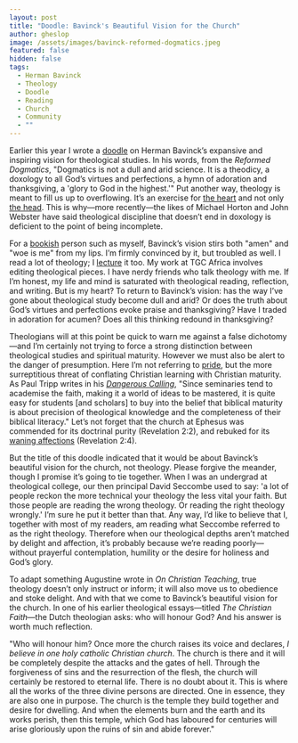 ```yaml
---
layout: post
title: "Doodle: Bavinck's Beautiful Vision for the Church"
author: gheslop
image: /assets/images/bavinck-reformed-dogmatics.jpeg
featured: false
hidden: false
tags:
  - Herman Bavinck
  - Theology
  - Doodle
  - Reading
  - Church
  - Community
  - ""
---
```

Earlier this year I wrote a [doodle](https://rekindle.co.za/content/2024-05-08-bavinck-theology) on Herman Bavinck’s expansive and inspiring vision for theological studies. In his words, from the *Reformed Dogmatics*, "Dogmatics is not a dull and arid science. It is a theodicy, a doxology to all God’s virtues and perfections, a hymn of adoration and thanksgiving, a 'glory to God in the highest.'" Put another way, theology is meant to fill us up to overflowing. It’s an exercise for [the heart](https://rekindle.co.za/content/2021-10-05-the-heart-is-deceitful-but-that-doesn-t-mean-feelings-are) and not only [the head](https://rekindle.co.za/content/2022-03-15-christian-theologian-101-intellectual-lust). This is why—more recently—the likes of Michael Horton and John Webster have said theological discipline that doesn’t end in doxology is deficient to the point of being incomplete.

For a [bookish](https://rekindle.co.za/content/2022-06-09-reading-fiction) person such as myself, Bavinck’s vision stirs both "amen" and "woe is me" from my lips. I’m firmly convinced by it, but troubled as well. I read a lot of theology; I [lecture](https://rekindle.co.za/content/2022-02-02-character-of-a-theologian) it too. My work at TGC Africa involves editing theological pieces. I have nerdy friends who talk theology with me. If I’m honest, my life and mind is saturated with theological reading, reflection, and writing. But is my heart? To return to Bavinck’s vision: has the way I’ve gone about theological study become dull and arid? Or does the truth about God’s virtues and perfections evoke praise and thanksgiving? Have I traded in adoration for acumen? Does all this thinking redound in thanksgiving?

Theologians will at this point be quick to warn me against a false dichotomy—and I’m certainly not trying to force a strong distinction between theological studies and spiritual maturity. However we must also be alert to the danger of presumption. Here I’m not referring to [pride](https://rekindle.co.za/content/2022-02-16-christian-theologian-101-humility), but the more surreptitious threat of conflating Christian learning with Christian maturity. As Paul Tripp writes in his *[Dangerous Calling](https://www.paultripp.com/dangerous-calling;)*, "Since seminaries tend to academise the faith, making it a world of ideas to be mastered, it is quite easy for students \[and scholars] to buy into the belief that biblical maturity is about precision of theological knowledge and the completeness of their biblical literacy." Let’s not forget that the church at Ephesus was commended for its doctrinal purity (Revelation 2:2), and rebuked for its [waning affections](https://rekindle.co.za/content/2023-02-15-learn-greek) (Revelation 2:4).

But the title of this doodle indicated that it would be about Bavinck’s beautiful vision for the church, not theology. Please forgive the meander, though I promise it’s going to tie together. When I was an undergrad at theological college, our then principal David Seccombe used to say: 'a lot of people reckon the more technical your theology the less vital your faith. But those people are reading the wrong theology. Or reading the right theology wrongly.' I’m sure he put it better than that. Any way, I’d like to believe that I, together with most of my readers, am reading what Seccombe referred to as the right theology. Therefore when our theological depths aren’t matched by delight and affection, it’s probably because we’re reading poorly—without prayerful contemplation, humility or the desire for holiness and God’s glory.

To adapt something Augustine wrote in *On Christian Teaching*, true theology doesn’t only instruct or inform; it will also move us to obedience and stoke delight. And with that we come to Bavinck’s beautiful vision for the church. In one of his earlier theological essays—titled *The Christian Faith*—the Dutch theologian asks: who will honour God? And his answer is worth much reflection.

"Who will honour him? Once more the church raises its voice and declares, *I believe in one holy catholic Christian church*. The church is there and it will be completely despite the attacks and the gates of hell. Through the forgiveness of sins and the resurrection of the flesh, the church will certainly be restored to eternal life. There is no doubt about it. This is where all the works of the three divine persons are directed. One in essence, they are also one in purpose. The church is the temple they build together and desire for dwelling. And when the elements burn and the earth and its works perish, then this temple, which God has laboured for centuries will arise gloriously upon the ruins of sin and abide forever."